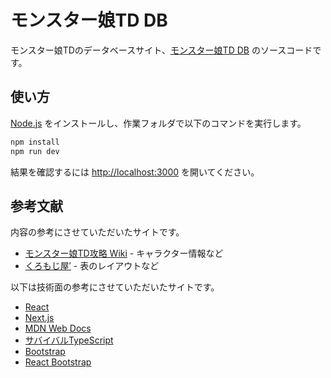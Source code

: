 # モンスター娘TD DB

モンスター娘TDのデータベースサイト、[モンスター娘TD DB](https://example.com) のソースコードです。

## 使い方

[Node.js](https://nodejs.org/ja) をインストールし、作業フォルダで以下のコマンドを実行します。

```bash
npm install
npm run dev
```

結果を確認するには [http://localhost:3000](http://localhost:3000) を開いてください。

## 参考文献

内容の参考にさせていただいたサイトです。

- [モンスター娘TD攻略 Wiki](https://monmusu-td.wikiru.jp/) - キャラクター情報など
- [くろもじ屋′](https://kuromojiya.sakura.ne.jp/) - 表のレイアウトなど

以下は技術面の参考にさせていただいたサイトです。

- [React](https://ja.react.dev/)
- [Next.js](https://nextjs.org/)
- [MDN Web Docs](https://developer.mozilla.org/ja/)
- [サバイバルTypeScript](https://typescriptbook.jp/)
- [Bootstrap](https://getbootstrap.jp/)
- [React Bootstrap](https://react-bootstrap.github.io/)
